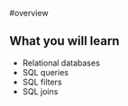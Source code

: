 #overview 

## What you will learn
- Relational databases
- SQL queries
- SQL filters
- SQL joins




